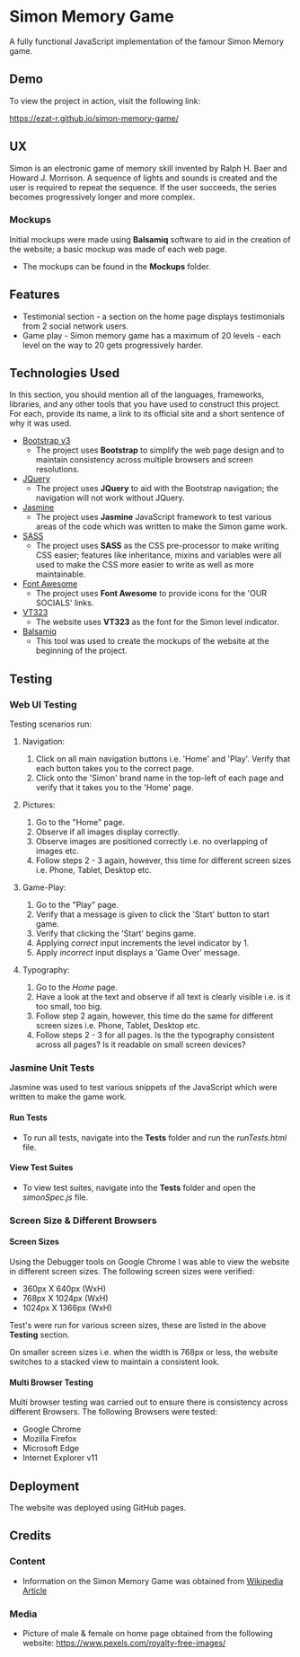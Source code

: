 # Simon Memory Game

A fully functional JavaScript implementation of the famour Simon Memory game.

## Demo

To view the project in action, visit the following link:

https://ezat-r.github.io/simon-memory-game/

## UX

Simon is an electronic game of memory skill invented by Ralph H. Baer and Howard J. Morrison. A sequence of lights and sounds is created and the user is required to repeat the sequence. If the user succeeds, the series becomes progressively longer and more complex.

### Mockups

Initial mockups were made using **Balsamiq** software to aid in the creation of the website; a basic mockup was made of each web page. 
- The mockups can be found in the **Mockups** folder. 

## Features
- Testimonial section - a section on the home page displays testimonials from 2 social network users. 
- Game play - Simon memory game has a maximum of 20 levels - each level on the way to 20 gets progressively harder. 

## Technologies Used

In this section, you should mention all of the languages, frameworks, libraries, and any other tools that you have used to construct this project. For each, provide its name, a link to its official site and a short sentence of why it was used.

- [Bootstrap v3](https://getbootstrap.com/docs/3.3/)
    - The project uses **Bootstrap** to simplify the web page design and to maintain consistency across multiple browsers and screen resolutions.
- [JQuery](https://jquery.com)
    - The project uses **JQuery** to aid with the Bootstrap navigation; the navigation will not work without JQuery.
- [Jasmine](https://jasmine.github.io/)
    - The project uses **Jasmine** JavaScript framework to test various areas of the code which was written to make the Simon game work.
- [SASS](https://sass-lang.com/)
    - The project uses **SASS** as the CSS pre-processor to make writing CSS easier; features like inheritance, mixins and variables were all used to make the CSS more easier to write as well as more maintainable.
- [Font Awesome](https://getbootstrap.com/docs/3.3/)
    - The project uses **Font Awesome** to provide icons for the 'OUR SOCIALS' links. 
- [VT323](https://fonts.googleapis.com/css?family=VT323)
    - The website uses **VT323** as the font for the Simon level indicator. 
- [Balsamiq](https://fonts.google.com/specimen/Roboto)
    - This tool was used to create the mockups of the website at the beginning of the project. 

## Testing

### Web UI Testing
Testing scenarios run:

1. Navigation:
    1. Click on all main navigation buttons i.e. 'Home' and 'Play'. Verify that each button takes you to the correct page.
    2. Click onto the 'Simon' brand name in the top-left of each page and verify that it takes you to the 'Home' page.

2. Pictures:
    1. Go to the "Home" page.
    2. Observe if all images display correctly.
    3. Observe images are positioned correctly i.e. no overlapping of images etc.
	4. Follow steps 2 - 3 again, however, this time for different screen sizes i.e. Phone, Tablet, Desktop etc.

4. Game-Play:
    1. Go to the "Play" page.
    2. Verify that a message is given to click the 'Start' button to start game.
    3. Verify that clicking the 'Start' begins game.
    4. Applying *correct* input increments the level indicator by 1.
    5. Apply *incorrect* input displays a 'Game Over' message.

5. Typography:
	1. Go to the *Home* page.
	2. Have a look at the text and observe if all text is clearly visible i.e. is it too small, too big.
	3. Follow step 2 again, however, this time do the same for different screen sizes i.e. Phone, Tablet, Desktop etc.
	4. Follow steps 2 - 3 for all pages. Is the the typography consistent across all pages? Is it readable on small screen devices?

### Jasmine Unit Tests

Jasmine was used to test various snippets of the JavaScript which were written to make the game work.

#### Run Tests
- To run all tests, navigate into the **Tests** folder and run the *runTests.html* file.

#### View Test Suites
- To view test suites, navigate into the **Tests** folder and open the *simonSpec.js* file.

### Screen Size & Different Browsers

#### Screen Sizes

Using the Debugger tools on Google Chrome I was able to view the website in different screen sizes. The following screen sizes were verified:
- 360px X 640px (WxH)
- 768px X 1024px (WxH)
- 1024px X 1366px (WxH)

Test's were run for various screen sizes, these are listed in the above **Testing** section.

On smaller screen sizes i.e. when the width is 768px or less, the website switches to a stacked view to maintain a consistent look.

#### Multi Browser Testing

Multi browser testing was carried out to ensure there is consistency across different Browsers. The following Browsers were tested:
- Google Chrome
- Mozilla Firefox
- Microsoft Edge
- Internet Explorer v11

## Deployment

The website was deployed using GitHub pages. 

## Credits

### Content
- Information on the Simon Memory Game was obtained from [Wikipedia Article](https://en.wikipedia.org/wiki/Simon_(game))

### Media
- Picture of male & female on home page obtained from the following website: https://www.pexels.com/royalty-free-images/